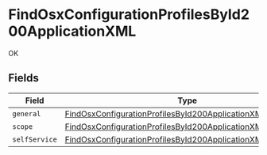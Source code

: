# FindOsxConfigurationProfilesById200ApplicationXML

OK


## Fields

| Field                                                                                                                                                   | Type                                                                                                                                                    | Required                                                                                                                                                | Description                                                                                                                                             |
| ------------------------------------------------------------------------------------------------------------------------------------------------------- | ------------------------------------------------------------------------------------------------------------------------------------------------------- | ------------------------------------------------------------------------------------------------------------------------------------------------------- | ------------------------------------------------------------------------------------------------------------------------------------------------------- |
| `general`                                                                                                                                               | [FindOsxConfigurationProfilesById200ApplicationXMLGeneral](../../models/operations/findosxconfigurationprofilesbyid200applicationxmlgeneral.md)         | :heavy_minus_sign:                                                                                                                                      | N/A                                                                                                                                                     |
| `scope`                                                                                                                                                 | [FindOsxConfigurationProfilesById200ApplicationXMLScope](../../models/operations/findosxconfigurationprofilesbyid200applicationxmlscope.md)             | :heavy_minus_sign:                                                                                                                                      | N/A                                                                                                                                                     |
| `selfService`                                                                                                                                           | [FindOsxConfigurationProfilesById200ApplicationXMLSelfService](../../models/operations/findosxconfigurationprofilesbyid200applicationxmlselfservice.md) | :heavy_minus_sign:                                                                                                                                      | N/A                                                                                                                                                     |